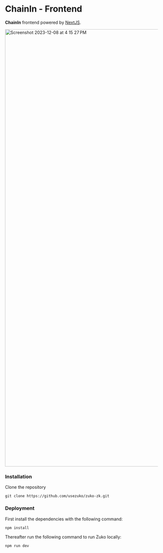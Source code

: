 # ChainIn - Frontend

**ChainIn** frontend powered by [NextJS](https://nextjs.org/). 

<img width="1440" alt="Screenshot 2023-12-08 at 4 15 27 PM" src="https://github.com/usechainin/chainin-dapp/assets/42776950/1a57d699-1bf8-426a-b0a0-6280f1446544">

### Installation

Clone the repository

```
git clone https://github.com/usezuko/zuko-zk.git
```

### Deployment

First install the dependencies with the following command:

```
npm install
```

Thereafter run the following command to run Zuko locally:

```
npm run dev
```
